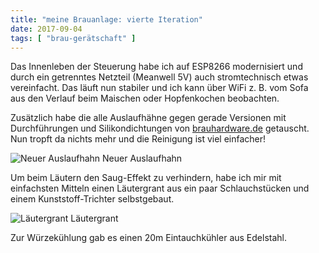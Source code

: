 ```yaml
---
title: "meine Brauanlage: vierte Iteration"
date: 2017-09-04
tags: [ "brau-gerätschaft" ]
---
```


Das Innenleben der Steuerung habe ich auf ESP8266 modernisiert und durch ein getrenntes Netzteil (Meanwell 5V) auch
stromtechnisch etwas vereinfacht.
Das läuft nun stabiler und ich kann über WiFi z. B. vom Sofa aus den Verlauf beim Maischen oder Hopfenkochen beobachten.

Zusätzlich habe die alle Auslaufhähne gegen gerade Versionen mit Durchführungen und Silikondichtungen
von [brauhardware.de](http://www.brauhardware.de) getauscht.
Nun tropft da nichts mehr und die Reinigung ist viel einfacher!

![Neuer Auslaufhahn](/images/hahn1.jpg)
Neuer Auslaufhahn

Um beim Läutern den Saug-Effekt zu verhindern, habe ich mir mit einfachsten Mitteln einen Läutergrant aus ein paar
Schlauchstücken und einem Kunststoff-Trichter selbstgebaut.

![Läutergrant](/images/grant.jpg)
Läutergrant

Zur Würzekühlung gab es einen 20m Eintauchkühler aus Edelstahl.

